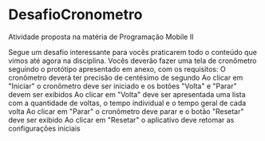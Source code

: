 # DesafioCronometro
Atividade proposta na matéria de Programação Mobile II

Segue um desafio interessante para vocês praticarem todo o conteúdo que vimos até agora na disciplina.
Vocês deverão fazer uma tela de cronômetro seguindo o protótipo apresentado em anexo, com os requisitos:
O cronômetro deverá ter precisão de centésimo de segundo
Ao clicar em "Iniciar" o cronômetro deve ser iniciado e os botões "Volta" e "Parar" devem ser exibidos
Ao clicar em "Volta" deve ser apresentada uma lista com a quantidade de voltas, o tempo individual e o tempo geral de cada volta
Ao clicar em "Parar" o cronômetro deve parar e o botão "Resetar" deve ser exibido
Ao clicar em "Resetar" o aplicativo deve retomar as configurações iniciais
